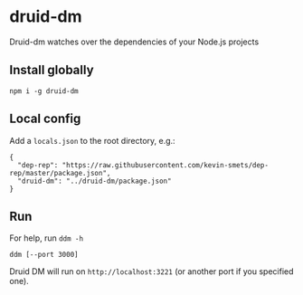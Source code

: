# druid-dm

Druid-dm watches over the dependencies of your Node.js projects

## Install globally

```
npm i -g druid-dm
```

## Local config

Add a `locals.json` to the root directory, e.g.:

```
{
  "dep-rep": "https://raw.githubusercontent.com/kevin-smets/dep-rep/master/package.json",
  "druid-dm": "../druid-dm/package.json"
}
```

## Run

For help, run `ddm -h`

```
ddm [--port 3000]
```

Druid DM will run on `http://localhost:3221` (or another port if you specified one).
